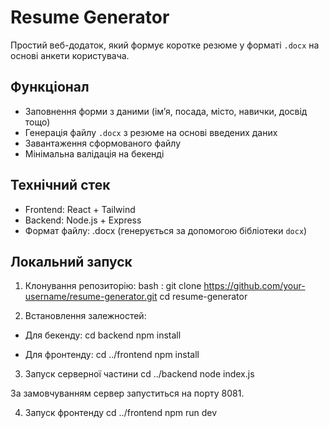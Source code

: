 # Resume Generator

Простий веб-додаток, який формує коротке резюме у форматі `.docx` на основі анкети користувача.

## Функціонал

- Заповнення форми з даними (ім’я, посада, місто, навички, досвід тощо)
- Генерація файлу `.docx` з резюме на основі введених даних
- Завантаження сформованого файлу
- Мінімальна валідація на бекенді


## Технічний стек

- Frontend: React + Tailwind
- Backend: Node.js + Express
- Формат файлу: .docx (генерується за допомогою бібліотеки `docx`)


## Локальний запуск

1. Клонування репозиторію:
bash :
git clone https://github.com/your-username/resume-generator.git
cd resume-generator


2. Встановлення залежностей: 
- Для бекенду:
cd backend
npm install

- Для фронтенду:
cd ../frontend
npm install

3. Запуск серверної частини
cd ../backend
node index.js

За замовчуванням сервер запуститься на порту 8081.

4. Запуск фронтенду
cd ../frontend
npm run dev
